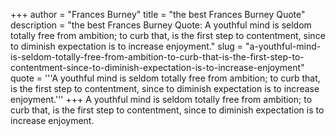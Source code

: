 +++
author = "Frances Burney"
title = "the best Frances Burney Quote"
description = "the best Frances Burney Quote: A youthful mind is seldom totally free from ambition; to curb that, is the first step to contentment, since to diminish expectation is to increase enjoyment."
slug = "a-youthful-mind-is-seldom-totally-free-from-ambition-to-curb-that-is-the-first-step-to-contentment-since-to-diminish-expectation-is-to-increase-enjoyment"
quote = '''A youthful mind is seldom totally free from ambition; to curb that, is the first step to contentment, since to diminish expectation is to increase enjoyment.'''
+++
A youthful mind is seldom totally free from ambition; to curb that, is the first step to contentment, since to diminish expectation is to increase enjoyment.
